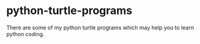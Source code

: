 # python-turtle-programs
There are some of my python turtle programs which may help you to learn python coding.
